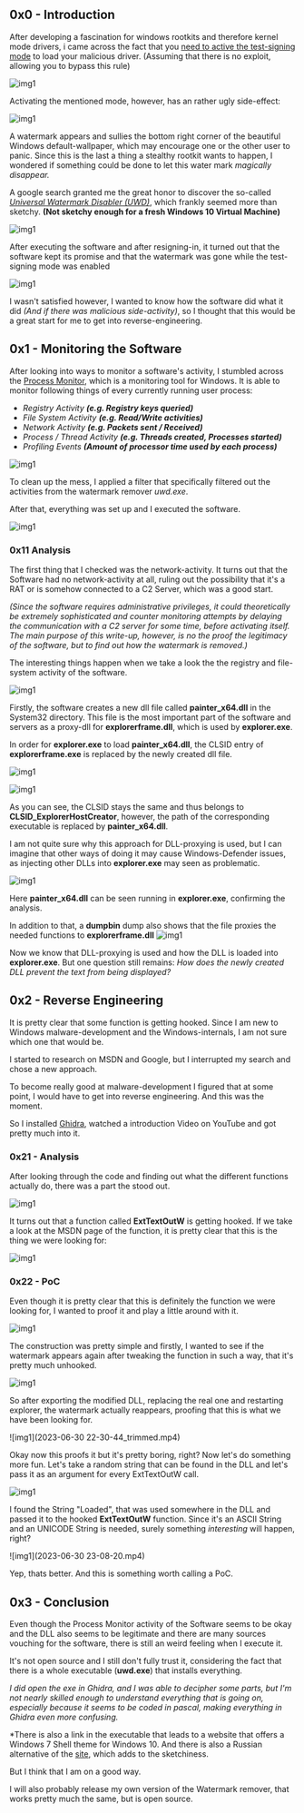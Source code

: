 ## 0x0 - Introduction
After developing a fascination for windows rootkits and therefore kernel mode drivers, i came across the fact that you [need to active the test-signing mode](https://learn.microsoft.com/en-us/windows-hardware/drivers/install/installing-an-unsigned-driver-during-development-and-test) to load your malicious driver. (Assuming that there is no exploit, allowing you to bypass this rule)

![img1](assets/win10-install-unsigned-drivers-testing-mode-on.jpg)

Activating the mentioned mode, however, has an rather ugly side-effect: 

![img1](assets/Pasted%20image%2020230630203005.png)

A watermark appears and sullies the bottom right corner of the beautiful Windows default-wallpaper, which may encourage one or the other user to panic. Since this is the last a thing a stealthy rootkit wants to happen, I wondered if something could be done to let this water mark *magically disappear.*

A google search granted me the great honor to discover the so-called *[Universal Watermark Disabler (UWD)](https://winaero.com/download-universal-watermark-disabler/)*, which frankly seemed more than sketchy. **(Not sketchy enough for a fresh Windows 10 Virtual Machine)**

![img1](assets/Pasted%20image%2020230630202924.png)

After executing the software and after resigning-in, it turned out that the software kept its promise and that the watermark was gone while the test-signing mode was enabled

![img1](assets/Pasted%20image%2020230630203407.png)

I wasn't satisfied however, I wanted to know how the software did what it did *(And if there was malicious side-activity)*, so I thought that this would be a great start for me to get into reverse-engineering.

## 0x1 - Monitoring the Software

After looking into ways to monitor a software's activity, I stumbled across the [Process Monitor](https://learn.microsoft.com/en-us/sysinternals/downloads/procmon), which is a monitoring tool for Windows. It is able to monitor following things of every currently running user process:

- *Registry Activity **(e.g. Registry keys queried)***
- *File System Activity **(e.g. Read/Write activities)***
- *Network Activity **(e.g. Packets sent / Received)***
- *Process / Thread Activity **(e.g. Threads created, Processes started)***
- *Profiling Events **(Amount of processor time used by each process)***

![img1](assets/Pasted%20image%2020230630205344.png)

To clean up the mess, I applied a filter that specifically filtered out the activities from the watermark remover *uwd.exe*.

After that, everything was set up and I executed the software.

![img1](assets/Pasted%20image%2020230630210331.png)

### 0x11  Analysis

The first thing that I checked was the network-activity. It turns out that the Software had no network-activity at all, ruling out the possibility that it's a RAT or is somehow connected to a C2 Server, which was a good start.

*(Since the software requires administrative privileges, it could theoretically be extremely sophisticated and counter monitoring attempts by delaying the communication with a C2 server for some time, before activating itself. The main purpose of this write-up, however, is no the proof the legitimacy of the software, but to find out how the watermark is removed.)*

The interesting things happen when we take a look the the registry and file-system activity of the software.

![img1](assets/Pasted%20image%2020230630212242.png)

Firstly, the software creates a new dll file called **painter_x64.dll** in the System32 directory. This file is the most important part of the software and servers as a proxy-dll for **explorerframe.dll**, which is used by **explorer.exe**. 

In order for **explorer.exe** to load **painter_x64.dll**, the CLSID entry of **explorerframe.exe** is replaced by the newly created dll file.

![img1](assets/Pasted%20image%2020230630212947.png)

![img1](assets/Pasted%20image%2020230630214120.png)

As you can see, the CLSID stays the same and thus belongs to **CLSID_ExplorerHostCreator**, however, the path of the corresponding executable is replaced by **painter_x64.dll**.

I am not quite sure why this approach for DLL-proxying is used, but I can imagine that other ways of doing it may cause Windows-Defender issues, as injecting other DLLs into **explorer.exe** may seen as problematic.

![img1](assets/Pasted%20image%2020230630214813.png)

Here **painter_x64.dll** can be seen running in **explorer.exe**, confirming the analysis. 

In addition to that, a **dumpbin** dump also shows that the file proxies the needed functions to **explorerframe.dll** 
![img1](assets/Pasted%20image%2020230630215133.png)

Now we know that DLL-proxying is used and how the DLL is loaded into **explorer.exe**. But one question still remains: *How does the newly created DLL prevent the text from being displayed?*

## 0x2 - Reverse Engineering
It is pretty clear that some function is getting hooked. Since I am new to Windows malware-development and the Windows-internals, I am not sure which one that would be.

I started to research on MSDN and Google, but I interrupted my search and chose a new approach.

To become really good at malware-development I figured that at some point, I would have to get into reverse engineering. And this was the moment.

So I installed [Ghidra](https://ghidra-sre.org/), watched a introduction Video on YouTube and got pretty much into it.

### 0x21 - Analysis 
After looking through the code and finding out what the different functions actually do, there was a part the stood out.

![img1](assets/Pasted%20image%2020230630221229.png)

It turns out that a function called **ExtTextOutW** is getting hooked. If we take a look at the MSDN page of the function, it is pretty clear that this is the thing we were looking for:

![img1](assets/Pasted%20image%2020230630221417.png)

### 0x22 - PoC
Even though it is pretty clear that this is definitely the function we were looking for, I wanted to proof it and play a little around with it.

![img1](assets/Pasted%20image%2020230630222220.png)

The construction was pretty simple and firstly, I wanted to see if the watermark appears again after tweaking the function in such a way, that it's pretty much unhooked.

![img1](assets/Pasted%20image%2020230630222542.png)

So after exporting the modified DLL, replacing the real one and restarting explorer, the watermark actually reappears, proofing that this is what we have been looking for.

![img1](2023-06-30 22-30-44_trimmed.mp4)

Okay now this proofs it but it's pretty boring, right? Now let's do something more fun. Let's take a random string that can be found in the DLL and let's pass it as an argument for every ExtTextOutW call.

![img1](assets/Pasted%20image%2020230630230245.png)

I found the String "Loaded", that was used somewhere in the DLL and passed it to the hooked **ExtTextOutW** function. Since it's an ASCII String and an UNICODE String is needed, surely something *interesting* will happen, right?

![img1](2023-06-30 23-08-20.mp4)

Yep, thats better. And this is something worth calling a PoC.

## 0x3 - Conclusion
Even though the Process Monitor activity of the Software seems to be okay and the DLL also seems to be legitimate and there are many sources vouching for the software, there is still an weird feeling when I execute it.

It's not open source and I still don't fully trust it, considering the fact that there is a whole executable (**uwd.exe**) that installs everything.

*I did open the exe in Ghidra, and I was able to decipher some parts, but I'm not nearly skilled enough to understand everything that is going on, especially because it seems to be coded in pascal, making everything in Ghidra even more confusing.*

*There is also a link in the executable that leads to a website that offers a Windows 7 Shell theme for Windows 10. And there is also a Russian alternative of the [site](https://startisback.com), which adds to the sketchiness. 

But I think that I am on a good way.

I will also probably release my own version of the Watermark remover, that works pretty much the same, but is open source.
